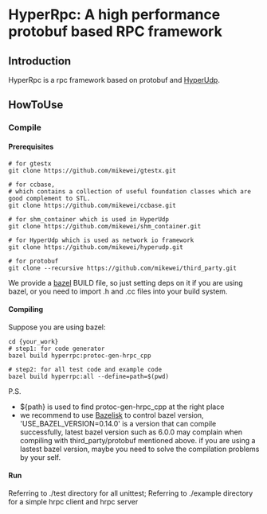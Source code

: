 # HyperRpc: A high performance protobuf based RPC framework

## Introduction

HyperRpc is a rpc framework based on protobuf and [HyperUdp](https://github.com/mikewei/hyperudp).

## HowToUse

### Compile


#### Prerequisites

```
# for gtestx
git clone https://github.com/mikewei/gtestx.git

# for ccbase,
# which contains a collection of useful foundation classes which are good complement to STL.
git clone https://github.com/mikewei/ccbase.git

# for shm_container which is used in HyperUdp
git clone https://github.com/mikewei/shm_container.git

# for HyperUdp which is used as network io framework
git clone https://github.com/mikewei/hyperudp.git

# for protobuf
git clone --recursive https://github.com/mikewei/third_party.git
```

We provide a [bazel](https://bazel.build/?hl=en) BUILD file, so just setting deps on it if you are using bazel, or you need to import .h and .cc files into your build system.

#### Compiling

Suppose you are using bazel:

```
cd {your_work}
# step1: for code generator
bazel build hyperrpc:protoc-gen-hrpc_cpp

# step2: for all test code and example code
bazel build hyperrpc:all --define=path=$(pwd)
```
P.S. 
- ${path} is used to find protoc-gen-hrpc_cpp at the right place
- we recommend to use [Bazelisk](https://github.com/bazelbuild/bazelisk/blob/master/README.md) to control bazel version, 'USE_BAZEL_VERSION=0.14.0' is a version that can compile successfully, latest bazel version such as 6.0.0 may complain when compiling with third_party/protobuf mentioned above.
if you are using a lastest bazel version, maybe you need to solve the compilation problems by your self.

#### Run

Referring to ./test directory for all unittest;
Referring to ./example directory for a simple hrpc client and hrpc server

